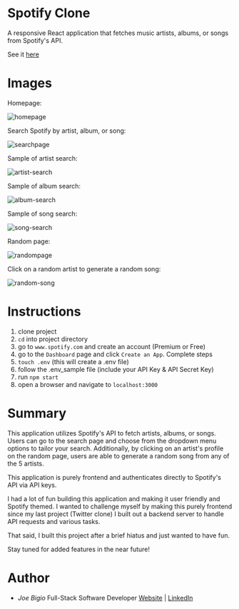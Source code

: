 # Spotify Clone

A responsive React application that fetches music artists, albums, or songs from Spotify's API.

See it [here](https://spotify-clone-jb.herokuapp.com/)

# Images

Homepage:

![homepage](https://user-images.githubusercontent.com/43301741/131029614-32b82519-e317-4592-b6ac-897ee04ad5ae.png)

Search Spotify by artist, album, or song:

![searchpage](https://user-images.githubusercontent.com/43301741/131030097-f2eea7b9-5249-4ce1-b744-1cdbf6bdaa93.png)

Sample of artist search:

![artist-search](https://user-images.githubusercontent.com/43301741/131030392-4274acec-9bef-4bc8-a948-0077f0d5a979.png)

Sample of album search:

![album-search](https://user-images.githubusercontent.com/43301741/131034066-6ee4b7ad-6155-4ffd-b897-d076ffcfb143.png)

Sample of song search:

![song-search](https://user-images.githubusercontent.com/43301741/131034278-b31e8357-c1f4-45e0-bcad-43a29c312cf7.png)

Random page:

![randompage](https://user-images.githubusercontent.com/43301741/131033567-f398e16d-2517-4453-acd5-2aa7b65d4d14.png)

Click on a random artist to generate a random song:

![random-song](https://user-images.githubusercontent.com/43301741/131033829-4eb4b32e-a38a-489c-9e64-7fda2c586a29.png)

# Instructions
1) clone project
2) `cd` into project directory
3) go to `www.spotify.com` and create an account (Premium or Free)
4) go to the `Dashboard` page and click `Create an App`. Complete steps
5) `touch .env` (this will create a .env file)
6) follow the .env_sample file (include your API Key & API Secret Key)
7) run `npm start`
8) open a browser and navigate to `localhost:3000`
# Summary

This application utilizes Spotify's API to fetch artists, albums, or songs. Users can go to the search page and choose from the dropdown menu options to tailor your search. Additionally, by clicking on an artist's profile on the random page, users are able to generate a random song from any of the 5 artists.

This application is purely frontend and authenticates directly to Spotify's API via API keys.

I had a lot of fun building this application and making it user friendly and Spotify themed. I wanted to challenge myself by making this purely frontend since my last project (Twitter clone) I built out a backend server to handle API requests and various tasks.

That said, I built this project after a brief hiatus and just wanted to have fun.

Stay tuned for added features in the near future!
# Author

- _Joe Bigio_ Full-Stack Software Developer [Website](https://j-bigio-portfolio.netlify.app/) | [LinkedIn](https://www.linkedin.com/in/joelbigio/)
